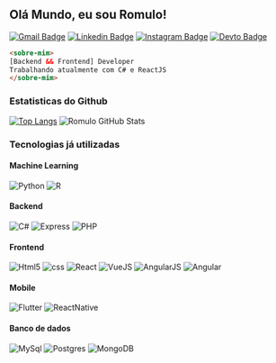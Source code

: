 ## Olá Mundo, eu sou Romulo!
[![Gmail Badge](https://img.shields.io/badge/gmail-D14836?&style=flat-square&logo=gmail&logoColor=white)](mailto:romulofgouvea@gmail.com)
[![Linkedin Badge](https://img.shields.io/badge/-LinkedIn-blue?style=flat-square&logo=Linkedin&logoColor=white&link=https://www.linkedin.com/in/romulofgouvea/)](https://www.linkedin.com/in/romulofgouvea/)
[![Instagram Badge](https://img.shields.io/badge/instagram-%23E4405F.svg?&style=flat-square&logo=instagram&logoColor=white)](https://www.instagram.com/romulo.f.gouvea/)
[![Devto Badge](https://img.shields.io/badge/DEV.TO-%230A0A0A.svg?&style=flat-square&logo=dev-dot-to&logoColor=white)](https://dev.to/romulofgouvea/)

```html
<sobre-mim>
[Backend && Frontend] Developer
Trabalhando atualmente com C# e ReactJS
</sobre-mim>
```


### Estatisticas do Github
[![Top Langs](https://github-readme-stats.vercel.app/api/top-langs/?username=romulofgouvea&layout=compact&custom_title=Linguagens%20mais%20utilizadas)](https://github.com/romulofgouvea/github-readme-stats) ![Romulo GitHub Stats](https://github-readme-stats.vercel.app/api?username=romulofgouvea&show_icons=true&hide_title=true&include_all_commits=true)

### Tecnologias já utilizadas

#### Machine Learning
![Python](https://img.shields.io/badge/python-%233776AB.svg?&style=flat-square&logo=python&logoColor=white)
![R](https://img.shields.io/badge/r-%23276DC3.svg?&style=flat-square&logo=r&logoColor=white)

#### Backend
![C#](https://img.shields.io/badge/c%23%20-%23239120.svg?&style=flat-square&logo=c-sharp&logoColor=white)
![Express](https://img.shields.io/badge/express.js%20-%23404d59.svg?&style=flat-square)
![PHP](https://img.shields.io/badge/php-%23777BB4.svg?&style=flat-square&logo=php&logoColor=white)

#### Frontend
![Html5](https://img.shields.io/badge/html5%20-%23E34F26.svg?&style=flat-square&logo=html5&logoColor=white)
![css](https://img.shields.io/badge/css3%20-%231572B6.svg?&style=flat-square&logo=css3&logoColor=white)
![React](https://img.shields.io/badge/react%20-%2320232a.svg?&style=flat-square&logo=react&logoColor=%2361DAFB)
![VueJS](https://img.shields.io/badge/vuejs%20-%2335495e.svg?&style=flat-square&logo=vue.js&logoColor=%234FC08D)
![AngularJS](https://img.shields.io/badge/angular.js%20-%23E23237.svg?&style=flat-square&logo=angularjs&logoColor=white)
![Angular](https://img.shields.io/badge/angular%20-%23DD0031.svg?&style=flat-square&logo=angular&logoColor=white)

#### Mobile
![Flutter](https://img.shields.io/badge/Flutter%20-%2302569B.svg?&style=flat-square&logo=Flutter&logoColor=white)
![ReactNative](https://img.shields.io/badge/react_native%20-%2320232a.svg?&style=flat-square&logo=react&logoColor=%2361DAFB)

#### Banco de dados
![MySql](https://img.shields.io/badge/mysql-%2300f.svg?&style=flat-square&logo=mysql&logoColor=white)
![Postgres](https://img.shields.io/badge/postgres-%23316192.svg?&style=flat-square&logo=postgresql&logoColor=white)
![MongoDB](https://img.shields.io/badge/MongoDB-%234ea94b.svg?&style=flat-square&logo=mongodb&logoColor=white)
